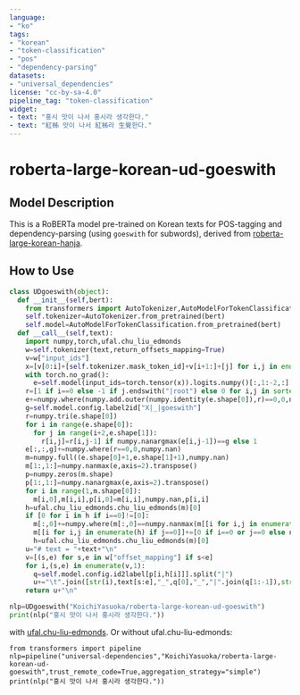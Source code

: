 ```yaml
---
language:
- "ko"
tags:
- "korean"
- "token-classification"
- "pos"
- "dependency-parsing"
datasets:
- "universal_dependencies"
license: "cc-by-sa-4.0"
pipeline_tag: "token-classification"
widget:
- text: "홍시 맛이 나서 홍시라 생각한다."
- text: "紅柹 맛이 나서 紅柹라 生覺한다."
---
```


# roberta-large-korean-ud-goeswith

## Model Description

This is a RoBERTa model pre-trained on Korean texts for POS-tagging and dependency-parsing (using `goeswith` for subwords), derived from [roberta-large-korean-hanja](https://huggingface.co/KoichiYasuoka/roberta-large-korean-hanja).

## How to Use

```py
class UDgoeswith(object):
  def __init__(self,bert):
    from transformers import AutoTokenizer,AutoModelForTokenClassification
    self.tokenizer=AutoTokenizer.from_pretrained(bert)
    self.model=AutoModelForTokenClassification.from_pretrained(bert)
  def __call__(self,text):
    import numpy,torch,ufal.chu_liu_edmonds
    w=self.tokenizer(text,return_offsets_mapping=True)
    v=w["input_ids"]
    x=[v[0:i]+[self.tokenizer.mask_token_id]+v[i+1:]+[j] for i,j in enumerate(v[1:-1],1)]
    with torch.no_grad():
      e=self.model(input_ids=torch.tensor(x)).logits.numpy()[:,1:-2,:]
    r=[1 if i==0 else -1 if j.endswith("|root") else 0 for i,j in sorted(self.model.config.id2label.items())]
    e+=numpy.where(numpy.add.outer(numpy.identity(e.shape[0]),r)==0,0,numpy.nan)
    g=self.model.config.label2id["X|_|goeswith"]
    r=numpy.tri(e.shape[0])
    for i in range(e.shape[0]):
      for j in range(i+2,e.shape[1]):
        r[i,j]=r[i,j-1] if numpy.nanargmax(e[i,j-1])==g else 1
    e[:,:,g]+=numpy.where(r==0,0,numpy.nan)
    m=numpy.full((e.shape[0]+1,e.shape[1]+1),numpy.nan)
    m[1:,1:]=numpy.nanmax(e,axis=2).transpose()
    p=numpy.zeros(m.shape)
    p[1:,1:]=numpy.nanargmax(e,axis=2).transpose()
    for i in range(1,m.shape[0]):
      m[i,0],m[i,i],p[i,0]=m[i,i],numpy.nan,p[i,i]
    h=ufal.chu_liu_edmonds.chu_liu_edmonds(m)[0]
    if [0 for i in h if i==0]!=[0]:
      m[:,0]+=numpy.where(m[:,0]==numpy.nanmax(m[[i for i,j in enumerate(h) if j==0],0]),0,numpy.nan)
      m[[i for i,j in enumerate(h) if j==0]]+=[0 if i==0 or j==0 else numpy.nan for i,j in enumerate(h)]
      h=ufal.chu_liu_edmonds.chu_liu_edmonds(m)[0]
    u="# text = "+text+"\n"
    v=[(s,e) for s,e in w["offset_mapping"] if s<e]
    for i,(s,e) in enumerate(v,1):
      q=self.model.config.id2label[p[i,h[i]]].split("|")
      u+="\t".join([str(i),text[s:e],"_",q[0],"_","|".join(q[1:-1]),str(h[i]),q[-1],"_","_" if i<len(v) and e<v[i][0] else "SpaceAfter=No"])+"\n"
    return u+"\n"

nlp=UDgoeswith("KoichiYasuoka/roberta-large-korean-ud-goeswith")
print(nlp("홍시 맛이 나서 홍시라 생각한다."))
```

with [ufal.chu-liu-edmonds](https://pypi.org/project/ufal.chu-liu-edmonds/).
Or without ufal.chu-liu-edmonds:

```
from transformers import pipeline
nlp=pipeline("universal-dependencies","KoichiYasuoka/roberta-large-korean-ud-goeswith",trust_remote_code=True,aggregation_strategy="simple")
print(nlp("홍시 맛이 나서 홍시라 생각한다."))
```

